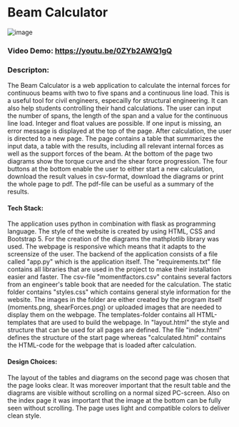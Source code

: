 # Beam Calculator
![image](https://github.com/Rebecca-Coding21/Beam-Calculator/assets/94243632/6f0d126d-9ab7-4c42-b512-f5e6b22a0a09)
### Video Demo: https://youtu.be/0ZYb2AWQ1gQ
### Descripton: 
The Beam Calculator is a web application to calculate the internal forces for continuous beams with two to five spans and a continuous line load. This is a useful tool for civil engineers, especailly for structural engineering. It can also help students controlling their hand calculations. 
The user can input the number of spans, the length of the span and a value for the continuous line load. Integer and float values are possible. If one input is missing, an error message is displayed at the top of the page.
After calculation, the user is directed to a new page. The page contains a table that summarizes the input data, a table with the results, including all relevant internal forces as well as the support forces of the beam. At the bottom of the page two diagrams show the torque curve and the shear force progression. 
The four buttons at the bottom enable the user to either start a new calculation, download the result values in csv-format, download the diagrams or print the whole page to pdf. The pdf-file can be useful as a summary of the results.

#### Tech Stack:
The application uses python in combination with flask as programming language. The style of the website is created by using HTML, CSS and Bootstrap 5. For the creation of the diagrams the mathplotlib library was used. The webpage is responsive which means that it adapts to the screensize of the user.
The backend of the application consists of a file called "app.py" which is the application itself. The "requirements.txt" file contains all libraries that are used in the project to make their installation easier and faster. The csv-file "momentfactors.csv" contains several factors from an engineer's table book that are needed for the calculation. The static folder contains "styles.css" which contains general style information for the website. The images in the folder are either created by the program itself (moments.png, shearForces.png) or uploaded images that are needed to display them on the webpage.  The templates-folder contains all HTML-templates that are used to build the webpage. In "layout.html" the style and structure that can be used for all pages are defined. The file "index.html" defines the structure of the start page whereas "calculated.html" contains the HTML-code for the webpage that is loaded after calculation.

#### Design Choices:
The layout of the tables and diagrams on the second page was chosen that the page looks clear. It was moreover important that the result table and the diagrams are visible without scrolling on a normal sized PC-screen. Also on the index page it was important that the image at the bottom can be fully seen without scrolling. The page uses light and compatible colors to deliver clean style.
